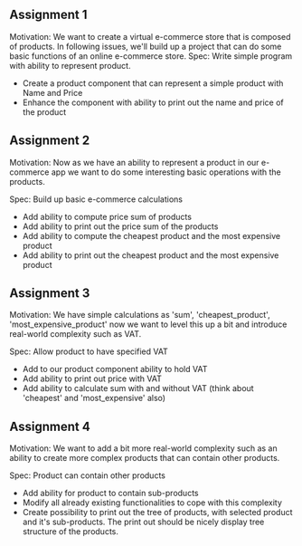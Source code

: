 ## Assignment 1

Motivation:
We want to create a virtual e-commerce store that is composed of products. In following issues, we'll build up a project that can do some basic functions of an online e-commerce store.
Spec: Write simple program with ability to represent product.
- Create a product component that can represent a simple product with Name and Price
- Enhance the component with ability to print out the name and price of the product

## Assignment 2

Motivation: 
Now as we have an ability to represent a product in our e-commerce app we want to do some interesting basic operations with the products.

Spec: Build up basic e-commerce calculations

- Add ability to compute price sum of products
- Add ability to print out the price sum of the products
- Add ability to compute the cheapest product and the most expensive product
- Add ability to print out the cheapest product and the most expensive product

## Assignment 3

Motivation:
We have simple calculations as 'sum', 'cheapest_product', 'most_expensive_product' now we want to level this up a bit and introduce real-world complexity such as VAT.

Spec: Allow product to have specified VAT

- Add to our product component ability to hold VAT
- Add ability to print out price with VAT
- Add ability to calculate sum with and without VAT (think about 'cheapest' and 'most_expensive' also)

## Assignment 4

Motivation:
We want to add a bit more real-world complexity such as an ability to create more complex products that can contain other products.

Spec: Product can contain other products

- Add ability for product to contain sub-products
- Modify all already existing functionalities to cope with this complexity
- Create possibility to print out the tree of products, with selected product and it's sub-products. The print out should be nicely display tree structure of the products.

